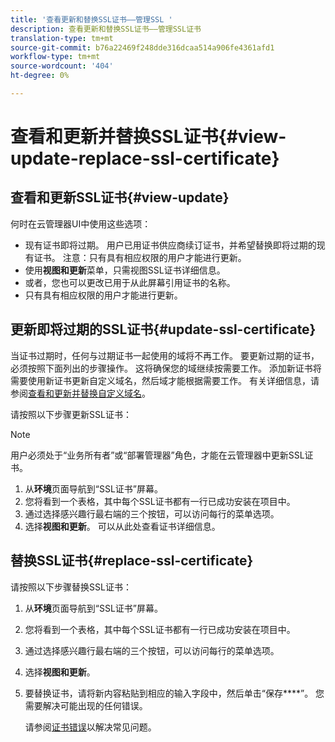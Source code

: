 ```yaml
---
title: '查看更新和替换SSL证书——管理SSL '
description: 查看更新和替换SSL证书——管理SSL证书
translation-type: tm+mt
source-git-commit: b76a22469f248dde316dcaa514a906fe4361afd1
workflow-type: tm+mt
source-wordcount: '404'
ht-degree: 0%

---
```



# 查看和更新并替换SSL证书{#view-update-replace-ssl-certificate}

## 查看和更新SSL证书{#view-update}

何时在云管理器UI中使用这些选项：

* 现有证书即将过期。 用户已用证书供应商续订证书，并希望替换即将过期的现有证书。 注意：只有具有相应权限的用户才能进行更新。
* 使用&#x200B;**视图和更新**&#x200B;菜单，只需视图SSL证书详细信息。
* 或者，您也可以更改已用于从此屏幕引用证书的名称。
* 只有具有相应权限的用户才能进行更新。


## 更新即将过期的SSL证书{#update-ssl-certificate}

当证书过期时，任何与过期证书一起使用的域将不再工作。 要更新过期的证书，必须按照下面列出的步骤操作。 这将确保您的域继续按需要工作。 添加新证书将需要使用新证书更新自定义域名，然后域才能根据需要工作。 有关详细信息，请参阅[查看和更新并替换自定义域名](/help/implementing/cloud-manager/custom-domain-names/view-update-replace-custom-domain-name.md)。

请按照以下步骤更新SSL证书：

>[!NOTE]
>用户必须处于“业务所有者”或“部署管理器”角色，才能在云管理器中更新SSL证书。

1. 从&#x200B;**环境**&#x200B;页面导航到“SSL证书”屏幕。
1. 您将看到一个表格，其中每个SSL证书都有一行已成功安装在项目中。
1. 通过选择感兴趣行最右端的三个按钮，可以访问每行的菜单选项。
1. 选择&#x200B;**视图和更新**。 可以从此处查看证书详细信息。

## 替换SSL证书{#replace-ssl-certificate}

请按照以下步骤替换SSL证书：

1. 从&#x200B;**环境**&#x200B;页面导航到“SSL证书”屏幕。
1. 您将看到一个表格，其中每个SSL证书都有一行已成功安装在项目中。
1. 通过选择感兴趣行最右端的三个按钮，可以访问每行的菜单选项。
1. 选择&#x200B;**视图和更新**。
1. 要替换证书，请将新内容粘贴到相应的输入字段中，然后单击“保存&#x200B;****”。 您需要解决可能出现的任何错误。

   请参阅[证书错误](/help/implementing/cloud-manager/managing-ssl-certifications/add-ssl-certificate.md#certificate-error)以解决常见问题。